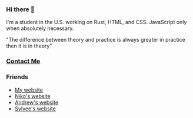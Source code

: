 ### Hi there 👋

I'm a student in the U.S. working on Rust, HTML, and CSS. JavaScript only when absolutely necessary.

"The difference between theory and practice is always greater in practice then it is in theory"

### [Contact Me](https://www.randomairborne.dev/contact/)

### Friends
- [My website](https://www.randomairborne.dev)
- [Niko's website](https://niko.lgbt)
- [Andrew's website](https://thatother.dev)
- [Sylvee's website](https://sylvee.xyz)
